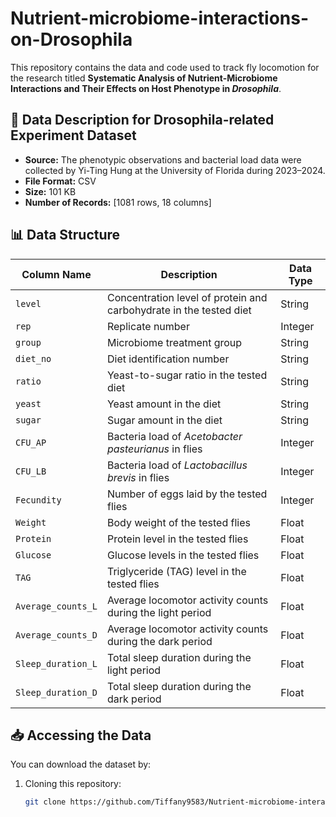 # Nutrient-microbiome-interactions-on-Drosophila
This repository contains the data and code used to track fly locomotion for the research titled 
**Systematic Analysis of Nutrient-Microbiome Interactions and Their Effects on Host Phenotype in _Drosophila_**.

## 📂 Data Description for Drosophila-related Experiment Dataset
- **Source:** The phenotypic observations and bacterial load data were collected by Yi-Ting Hung at the University of Florida during 2023–2024. 
- **File Format:** CSV
- **Size:**  101 KB 
- **Number of Records:** [1081 rows, 18 columns]  

## 📊 Data Structure
| Column Name | Description                      | Data Type |
|-------------|----------------------------------|-----------|
| `level` | 	Concentration level of protein and carbohydrate in the tested diet      | String    |
| `rep`     | Replicate number          | Integer   |
| `group` | Microbiome treatment group     | String    |
| `diet_no` | Diet identification number     | String    |
| `ratio`   | Yeast-to-sugar ratio in the tested diet     | String   |
| `yeast`  | Yeast amount in the diet    | String    |
| `sugar`  | Sugar amount in the diet    | String    |
| `CFU_AP`  | Bacteria load of _Acetobacter pasteurianus_ in flies     | Integer  |
| `CFU_LB`  | Bacteria load of _Lactobacillus brevis_ in flies     | Integer  |
| `Fecundity`  | Number of eggs laid by the tested flies     | Integer  |
| `Weight`  | Body weight of the tested flies     | Float  |
| `Protein`  | Protein level in the tested flies     | Float |
| `Glucose`  | Glucose levels in the tested flies     | Float  |
| `TAG`  | Triglyceride (TAG) level in the tested flies     | Float  |
| `Average_counts_L`  | Average locomotor activity counts during the light period     | Float  |
| `Average_counts_D`  | Average locomotor activity counts during the dark period     | Float  |
| `Sleep_duration_L`  | Total sleep duration during the light period     | Float  |
| `Sleep_duration_D`  | Total sleep duration during the dark period     | Float  |




## 📥 Accessing the Data
You can download the dataset by:  
1. Cloning this repository:  
   ```bash
   git clone https://github.com/Tiffany9583/Nutrient-microbiome-interactions-on-Drosophila.git
